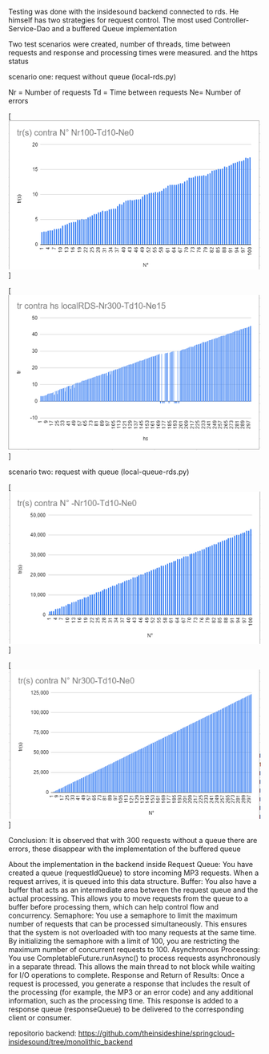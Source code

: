 Testing was done with the insidesound backend connected to rds. He himself has two strategies for request control.
 The most used Controller-Service-Dao and a buffered Queue implementation


 Two test scenarios were created, number of threads, time between requests and response and processing times were measured. and the https status

scenario one: request without queue (local-rds.py)

Nr = Number of requests
Td = Time between requests
Ne= Number of errors

[![Nr100-Td10-Ne0](images/local-rds-100.png)]

[![Nr300-Td10-Ne15](images/local-rds-300.png)]


scenario two: request with queue (local-queue-rds.py)


[![Nr100-Td10-Ne0](images/loca-queuel-rds-100.png)]

[![Nr300-Td10-Ne0](images/loca-queuel-rds-300.png)]


Conclusion: It is observed that with 300 requests without a queue there are errors, these disappear with the implementation of the buffered queue

About the implementation in the backend inside
Request Queue: You have created a queue (requestIdQueue) to store incoming MP3 requests. When a request arrives, it is queued into this data structure.
Buffer: You also have a buffer that acts as an intermediate area between the request queue and the actual processing. This allows you to move requests from the queue to a buffer before processing them, which can help control flow and concurrency.
Semaphore: You use a semaphore to limit the maximum number of requests that can be processed simultaneously. This ensures that the system is not overloaded with too many requests at the same time. By initializing the semaphore with a limit of 100, you are restricting the maximum number of concurrent requests to 100.
Asynchronous Processing: You use CompletableFuture.runAsync() to process requests asynchronously in a separate thread. This allows the main thread to not block while waiting for I/O operations to complete.
Response and Return of Results: Once a request is processed, you generate a response that includes the result of the processing (for example, the MP3 or an error code) and any additional information, such as the processing time. This response is added to a response queue (responseQueue) to be delivered to the corresponding client or consumer.


repositorio backend: https://github.com/theinsideshine/springcloud-insidesound/tree/monolithic_backend